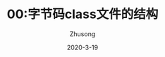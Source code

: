 ---
title: 00:字节码class文件的结构
author: Zhusong
layout: post
footer: true
category: Java
date: 2020-3-19
excerpt: "00:字节码class文件的结构"
abstract: ""
---